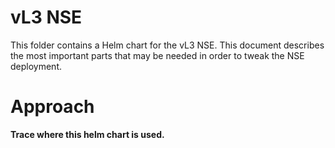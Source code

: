 # vL3 NSE
This folder contains a Helm chart for the vL3 NSE. This document describes the most
important parts that may be needed in order to tweak the NSE deployment.

# Approach

**Trace where this helm chart is used.**
